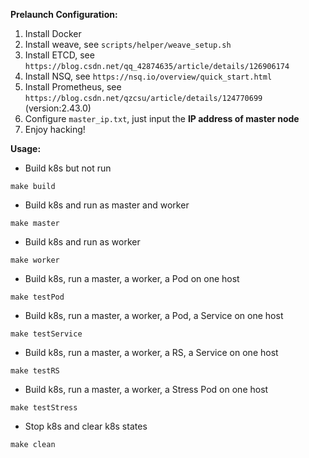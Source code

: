 **Prelaunch Configuration:**

1. Install Docker
2. Install weave, see `scripts/helper/weave_setup.sh`
3. Install ETCD, see `https://blog.csdn.net/qq_42874635/article/details/126906174`
4. Install NSQ, see `https://nsq.io/overview/quick_start.html`
5. Install Prometheus, see `https://blog.csdn.net/qzcsu/article/details/124770699` (version:2.43.0)
6. Configure `master_ip.txt`, just input the **IP address of master node**
7. Enjoy hacking!

**Usage:**

- Build k8s but not run
```
make build
```

- Build k8s and run as master and worker
```
make master
```

- Build k8s and run as worker
```
make worker
```

- Build k8s, run a master, a worker, a Pod on one host
```
make testPod
```

- Build k8s, run a master, a worker, a Pod, a Service on one host
```
make testService
```

- Build k8s, run a master, a worker, a RS, a Service on one host
```
make testRS
```

- Build k8s, run a master, a worker, a Stress Pod on one host
```
make testStress
```

- Stop k8s and clear k8s states
```
make clean
```